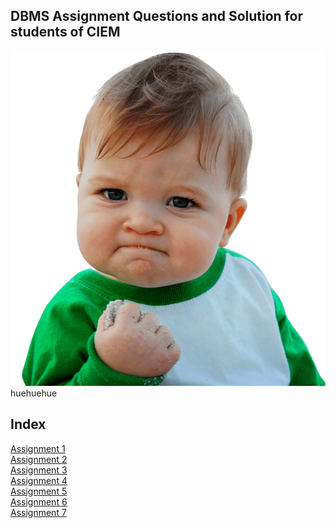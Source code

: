 ## DBMS Assignment Questions and Solution for students of CIEM
![](images/589b561082250818d81e7490.png) huehuehue


## Index
[Assignment 1](Assignment1.md) <br>
[Assignment 2](Assignment2.md) <br>
[Assignment 3](Assignment3.md) <br>
[Assignment 4](Assignment4.md) <br>
[Assignment 5](Assignment5.md) <br>
[Assignment 6](Assignment6.md) <br>
[Assignment 7](Assignment7.md) <br>

